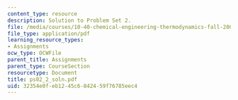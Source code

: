 ```yaml
---
content_type: resource
description: Solution to Problem Set 2.
file: /media/courses/10-40-chemical-engineering-thermodynamics-fall-2003/32354e0feb1245c6842459f76785eec4_ps02_2_soln.pdf
file_type: application/pdf
learning_resource_types:
- Assignments
ocw_type: OCWFile
parent_title: Assignments
parent_type: CourseSection
resourcetype: Document
title: ps02_2_soln.pdf
uid: 32354e0f-eb12-45c6-8424-59f76785eec4
---
```

